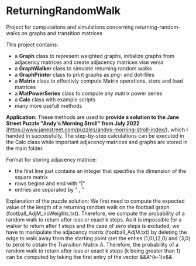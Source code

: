 # ReturningRandomWalk
Project for computations and simulations concerning returning-random-walks on graphs and transition matrices

This project contains:
- a **Graph** class to represent weighted graphs, initialize graphs from adjacency matrices and create adjacency matrices vise versa
- a **GraphWalker** class to simulate returning random walks
- a **GraphPrinter** class to print graphs as png- and dot-files
- a **Matrix** class to effectivly compute Matrix operations, store and load matrices
- a **MatPowerSeries** class to compute any matrix power series
- a **Calc** class with example scripts
- many more usefull methods

**Application:** These methods are used to **provide a solution to the Jane Street Puzzle "Andy's Morning Stroll" from July 2022** (https://www.janestreet.com/puzzles/andys-morning-stroll-index/), which I handed in successfully. The step-by-step calculations can be executed in the Calc class while important adjacency matrices and graphs are stored in the main folder.

Format for storing adjacency matrice:
- the first line just contains an integer that specifies the dimension of the square matrix
- rows beginn and end with "|"
- entries are separated by " , "

Explanation of the puzzle solution:
We first need to compute the expected value of the length of a returning random walk 
on the football graph (football_AdjM_noWeights.txt). Therefore, we compute the probability of a random walk to return after less or exact k steps. As it is impossible for a walker to return after 1 steps and the case of zero steps is excluded, we have to manipulate the adjacency matrix (football_AdjM.txt) by deleting the edge to walk away from the starting point (set the enties (1,0),(2,0) and (3,0) to zero) to obtain the Transition Matrix A. Therefore, the probability of a random walk to return after less or exact k steps (k being greater than 1) can be computed by taking the first entry of the vector &&A^(k-1)v&&
